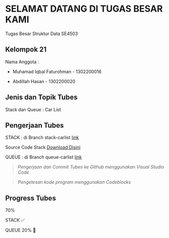 
# SELAMAT DATANG DI TUGAS BESAR KAMI

Tugas Besar Struktur Data SE4503 

## Kelompok 21

Nama Anggota :

- Muhamad Iqbal Faturohman -
1302200016

- Abdillah Hasan -
1302200020

## Jenis dan Topik Tubes

Stack dan Queue : Car List

## Pengerjaan Tubes

STACK : di Branch stack-carlist [link](https://github.com/iqbalFatur87/carListSTD/tree/stack-carlist)

Source Code Stack [Download Disini](https://codeload.github.com/iqbalFatur87/carListSTD/zip/refs/heads/stack-carlist)

QUEUE : di Branch queue-carlist [link](https://github.com/iqbalFatur87/carListSTD/tree/queue-carlist)

> *Pengerjaan dan Commit Tubes ke Github menggunakan Visual Studio Code*

> *Pengetesan kode program menggunakan Codeblocks*

## Progress Tubes

70%

STACK ✅

QUEUE 20% 🔄
